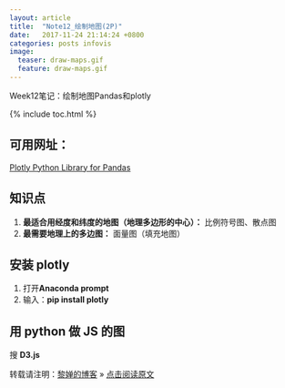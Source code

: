 ```yaml
---
layout: article
title:  "Note12_绘制地图(2P)"
date:   2017-11-24 21:14:24 +0800
categories: posts infovis
image:
  teaser: draw-maps.gif
  feature: draw-maps.gif
---
```

Week12笔记：绘制地图Pandas和plotly

{% include toc.html %}

## 可用网址：
[Plotly Python Library for Pandas](http://plot.ly/pandas/#maps)

## 知识点
1. **最适合用经度和纬度的地图（地理多边形的中心）：**
	比例符号图、散点图
2. **最需要地理上的多边图：**
	面量图（填充地图）

## 安装 plotly
1. 打开**Anaconda prompt**
2. 输入：**pip install plotly**

## 用 python 做 JS 的图
搜 **D3.js**


转载请注明：[黎婵的博客](https://cherrylichan.github.io/) » [点击阅读原文](https://cherrylichan.github.io/posts/infovis/Week12_绘制地图Pandas,Plotly/)




